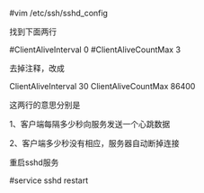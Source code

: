 #vim /etc/ssh/sshd_config

找到下面两行

#ClientAliveInterval 0
#ClientAliveCountMax 3

去掉注释，改成

ClientAliveInterval 30
ClientAliveCountMax 86400

这两行的意思分别是

1、客户端每隔多少秒向服务发送一个心跳数据

2、客户端多少秒没有相应，服务器自动断掉连接

重启sshd服务

#service sshd restart

